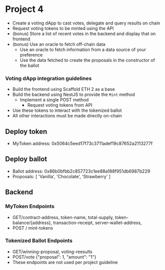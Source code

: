 # Project 4

* Create a voting dApp to cast votes, delegate and query results on chain
* Request voting tokens to be minted using the API
* (bonus) Store a list of recent votes in the backend and display that on frontend
* (bonus) Use an oracle to fetch off-chain data
  * Use an oracle to fetch information from a data source of your preference
  * Use the data fetched to create the proposals in the constructor of the ballot

### Voting dApp integration guidelines

* Build the frontend using Scaffold ETH 2 as a base
* Build the backend using NestJS to provide the `Mint` method
  * Implement a single POST method
    * Request voting tokens from API
* Use these tokens to interact with the tokenized ballot
* All other interactions must be made directly on-chain

## Deploy token
- MyToken address: 0x5064c5eed17f73c3711adef19c87652a2113277f

## Deploy ballot
- Ballot address: 0x86b0bfbb2c857723c1ee88a188f951db6987b229
- Proposals:  [ 'Vanilla', 'Chocolate', 'Strawberry' ]

## Backend
### MyToken Endpoints
- GET/contract-address, token-name, total-supply, token-balance/{address}, transaction-receipt, server-wallet-address, 
- POST / mint-tokens

### Tokenized Ballot Endpoints
- GET/winning-proposal, voting-reesults
- POST/vote {"proposal": 1, "amount": "1"}
- These endpoints are not used per project guideline